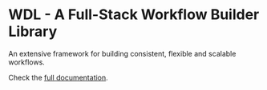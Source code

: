 # WDL - A Full-Stack Workflow Builder Library

An extensive framework for building consistent, flexible and scalable workflows.

Check the [full documentation](https://deveshk.notion.site/WDL-99267b4be99d41febf89b09ec4791e89).
